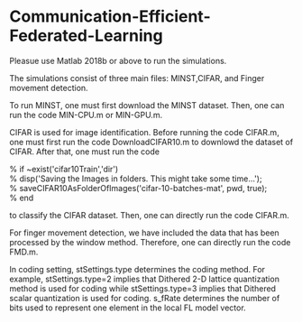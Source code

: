 # Communication-Efficient-Federated-Learning
Pleasue use Matlab 2018b or above to run the simulations.

The simulations consist of three main files: MINST,CIFAR, and Finger movement detection.

To run MINST, one must first download the MINST dataset. Then, one can run the code MIN-CPU.m or MIN-GPU.m.

CIFAR is used for image identification. Before running the code CIFAR.m, one must first run the code DownloadCIFAR10.m to downlowd the dataset of CIFAR. After that, one must run the code 

% if ~exist('cifar10Train','dir')\
%     disp('Saving the Images in folders. This might take some time...');   \
%     saveCIFAR10AsFolderOfImages('cifar-10-batches-mat', pwd, true);\
% end

to classify the CIFAR dataset. Then, one can directly run the code CIFAR.m. 

For finger movement detection, we have included the data that has been processed by the window method. Therefore, one can directly run the code FMD.m.

In coding setting, stSettings.type determines the coding method. For example, stSettings.type=2 implies that Dithered 2-D lattice quantization method is used for coding while stSettings.type=3 implies that Dithered scalar quantization is used for coding. s_fRate determines the number of bits used to represent one element in the local FL model vector.
